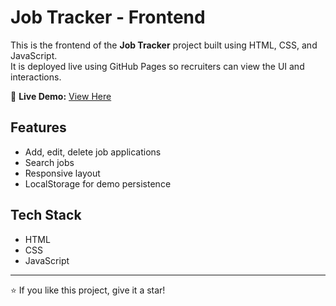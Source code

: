 # Job Tracker - Frontend

This is the frontend of the **Job Tracker** project built using HTML, CSS, and JavaScript.  
It is deployed live using GitHub Pages so recruiters can view the UI and interactions.

🔗 **Live Demo:** [View Here](https://<VeRa-30>.github.io/job-tracker-frontend/)

## Features
- Add, edit, delete job applications
- Search jobs
- Responsive layout
- LocalStorage for demo persistence

## Tech Stack
- HTML
- CSS
- JavaScript

---
⭐ If you like this project, give it a star!
